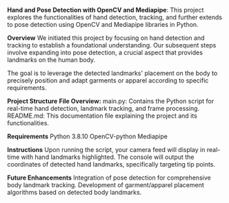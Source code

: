 **Hand and Pose Detection with OpenCV and Mediapipe**:
This project explores the functionalities of hand detection, tracking, and further extends to pose detection using OpenCV and Mediapipe libraries in Python.

**Overview**
We initiated this project by focusing on hand detection and tracking to establish a foundational understanding. Our subsequent steps involve expanding into pose detection, a crucial aspect that provides landmarks on the human body.

The goal is to leverage the detected landmarks' placement on the body to precisely position and adapt garments or apparel according to specific requirements.

**Project Structure**
**File Overview:**
main.py: Contains the Python script for real-time hand detection, landmark tracking, and frame processing.
README.md: This documentation file explaining the project and its functionalities.

**Requirements**
Python 3.8.10
OpenCV-python
Mediapipe

**Instructions**
Upon running the script, your camera feed will display in real-time with hand landmarks highlighted.
The console will output the coordinates of detected hand landmarks, specifically targeting tip points.

**Future Enhancements**
Integration of pose detection for comprehensive body landmark tracking.
Development of garment/apparel placement algorithms based on detected body landmarks.
